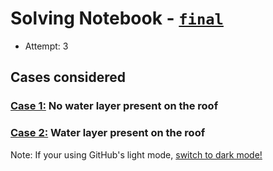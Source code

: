 # Solving Notebook - [`final`](final.ipynb)

* Attempt: 3

## Cases considered

### [Case 1:](Case%201/) No water layer present on the roof

### [Case 2:](Case%202/) Water layer present on the roof

Note: If your using GitHub's light mode, [switch to dark mode!](https://github.com/settings/appearance)
